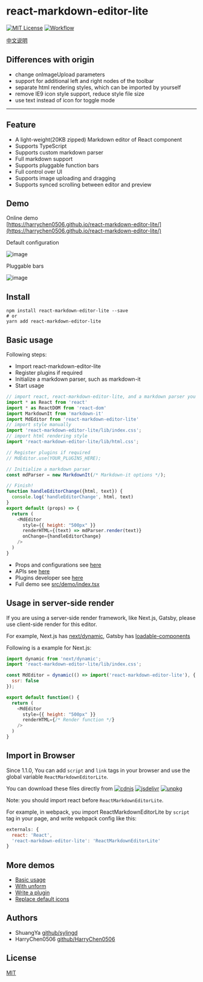 react-markdown-editor-lite
========

[![MIT License][license-image]][license-url]
[![Workflow][workflow-image]][workflow-url]

[中文说明](README_CN.md)

## Differences with origin
* change onImageUpload parameters
* support for additional left and right nodes of the toolbar
* separate html rendering styles, which can be imported by yourself
* remove IE9 icon style support, reduce style file size
* use text instead of icon for toggle mode
---

## Feature
* A light-weight(20KB zipped) Markdown editor of React component
* Supports TypeScript
* Supports custom markdown parser
* Full markdown support
* Supports pluggable function bars
* Full control over UI
* Supports image uploading and dragging
* Supports synced scrolling between editor and preview

## Demo
Online demo <br>[https://harrychen0506.github.io/react-markdown-editor-lite/](https://harrychen0506.github.io/react-markdown-editor-lite/)

Default configuration

![image](https://github.com//HarryChen0506/react-markdown-editor-lite/blob/master/image/react-markdown-editor-lite-v1.0.0.PNG?raw=true)

Pluggable bars

![image](https://github.com//HarryChen0506/react-markdown-editor-lite/blob/master/image/react-markdown-editor-lite-v1.0.0-plugins.PNG?raw=true)


## Install

```shell
npm install react-markdown-editor-lite --save
# or
yarn add react-markdown-editor-lite
```

## Basic usage
Following steps:
* Import react-markdown-editor-lite
* Register plugins if required
* Initialize a markdown parser, such as markdown-it
* Start usage

```js
// import react, react-markdown-editor-lite, and a markdown parser you like
import * as React from 'react'
import * as ReactDOM from 'react-dom'
import MarkdownIt from 'markdown-it'
import MdEditor from 'react-markdown-editor-lite'
// import style manually
import 'react-markdown-editor-lite/lib/index.css';
// import html rendering style
import 'react-markdown-editor-lite/lib/html.css';

// Register plugins if required
// MdEditor.use(YOUR_PLUGINS_HERE);

// Initialize a markdown parser
const mdParser = new MarkdownIt(/* Markdown-it options */);

// Finish!
function handleEditorChange({html, text}) {
  console.log('handleEditorChange', html, text)
}
export default (props) => {
  return (
    <MdEditor
      style={{ height: "500px" }}
      renderHTML={(text) => mdParser.render(text)}
      onChange={handleEditorChange}
    />
  )
}
```

* Props and configurations see [here](./docs/configure.md)
* APIs see [here](./docs/api.md)
* Plugins developer see [here](./docs/plugin.md)
* Full demo see [src/demo/index.tsx](https://github.com/HarryChen0506/react-markdown-editor-lite/blob/master/src/demo/index.tsx)

## Usage in server-side render

If you are using a server-side render framework, like Next.js, Gatsby, please use client-side render for this editor.

For example, Next.js has [next/dynamic](https://nextjs.org/docs/advanced-features/dynamic-import), Gatsby has [loadable-components](https://www.gatsbyjs.org/docs/using-client-side-only-packages/#workaround-3-load-client-side-dependent-components-with-loadable-components)

Following is a example for Next.js:

```js
import dynamic from 'next/dynamic';
import 'react-markdown-editor-lite/lib/index.css';

const MdEditor = dynamic(() => import('react-markdown-editor-lite'), {
  ssr: false
});

export default function() {
  return (
    <MdEditor
      style={{ height: "500px" }}
      renderHTML={/* Render function */}
    />
  )
}
```

## Import in Browser
Since 1.1.0, You can add `script` and `link` tags in your browser and use the global variable `ReactMarkdownEditorLite`.

You can download these files directly from [![cdnjs][cdnjs-image]][cdnjs-url] [![jsdelivr][jsdelivr-image]][jsdelivr-url] [![unpkg][unpkg-image]][unpkg-url]

Note: you should import react before `ReactMarkdownEditorLite`.

For example, in webpack, you import ReactMarkdownEditorLite by `script` tag in your page, and write webpack config like this:
```js
externals: {
  react: 'React',
  'react-markdown-editor-lite': 'ReactMarkdownEditorLite'
}
```

## More demos
* [Basic usage](https://codesandbox.io/s/rmel-demo-ref-in-function-component-u04gb)
* [With unform](https://codesandbox.io/s/rmel-demo-with-unform-qx34y)
* [Write a plugin](https://codesandbox.io/s/rmel-demo-write-plugin-p82fc)
* [Replace default icons](https://codesandbox.io/s/rmel-demo-replace-icon-pl1n3)

## Authors
- ShuangYa [github/sylingd](https://github.com/sylingd)
- HarryChen0506 [github/HarryChen0506](https://github.com/HarryChen0506)

## License
[MIT](LICENSE)

[npm-version-image]: https://img.shields.io/npm/v/react-markdown-editor-lite.svg
[npm-downloads-image]: http://img.shields.io/npm/dm/react-markdown-editor-lite.svg?style=flat
[npm-url]: https://www.npmjs.com/package/react-markdown-editor-lite
[workflow-image]: https://img.shields.io/github/workflow/status/HarryChen0506/react-markdown-editor-lite/main
[workflow-url]: https://github.com/HarryChen0506/react-markdown-editor-lite/actions?query=workflow%3Amain
[license-image]: http://img.shields.io/badge/license-MIT-blue.svg?style=flat
[license-url]: LICENSE
[jsdelivr-image]: https://img.shields.io/jsdelivr/npm/hm/react-markdown-editor-lite
[jsdelivr-url]: https://www.jsdelivr.com/package/npm/react-markdown-editor-lite?path=lib
[cdnjs-image]: https://img.shields.io/cdnjs/v/react-markdown-editor-lite?style=flat
[cdnjs-url]: https://cdnjs.com/libraries/react-markdown-editor-lite
[unpkg-image]: https://img.shields.io/npm/v/react-markdown-editor-lite?label=unpkg&style=flat
[unpkg-url]: https://unpkg.com/browse/react-markdown-editor-lite/lib/

